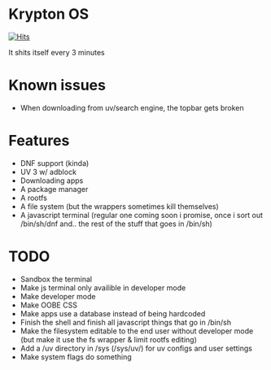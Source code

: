 # Krypton OS 
[![Hits](https://hits.seeyoufarm.com/api/count/incr/badge.svg?url=https%3A%2F%2Fgithub.com%2FShrey719%2FKrypton&count_bg=%2379C83D&title_bg=%23555555&icon=&icon_color=%23E7E7E7&title=views&edge_flat=false)](https://hits.seeyoufarm.com)

It shits itself every 3 minutes 

# Known issues 
- When downloading from uv/search engine, the topbar gets broken 

# Features 
- DNF support (kinda)   
- UV 3 w/ adblock   
- Downloading apps   
- A package manager   
- A rootfs
- A file system (but the wrappers sometimes kill themselves)   
- A javascript terminal (regular one coming soon i promise, once i sort out /bin/sh/dnf and.. the rest of the stuff that goes in /bin/sh)


# TODO
- Sandbox the terminal   
- Make js terminal only availible in developer mode    
- Make developer mode     
- Make OOBE CSS
- Make apps use a database instead of being hardcoded   
- Finish the shell and finish all javascript things that go in /bin/sh   
- Make the filesystem editable to the end user without developer mode (but make it use the fs wrapper & limit rootfs editing)     
- Add a /uv directory in /sys (/sys/uv/) for uv configs and user settings 
- Make system flags do something
